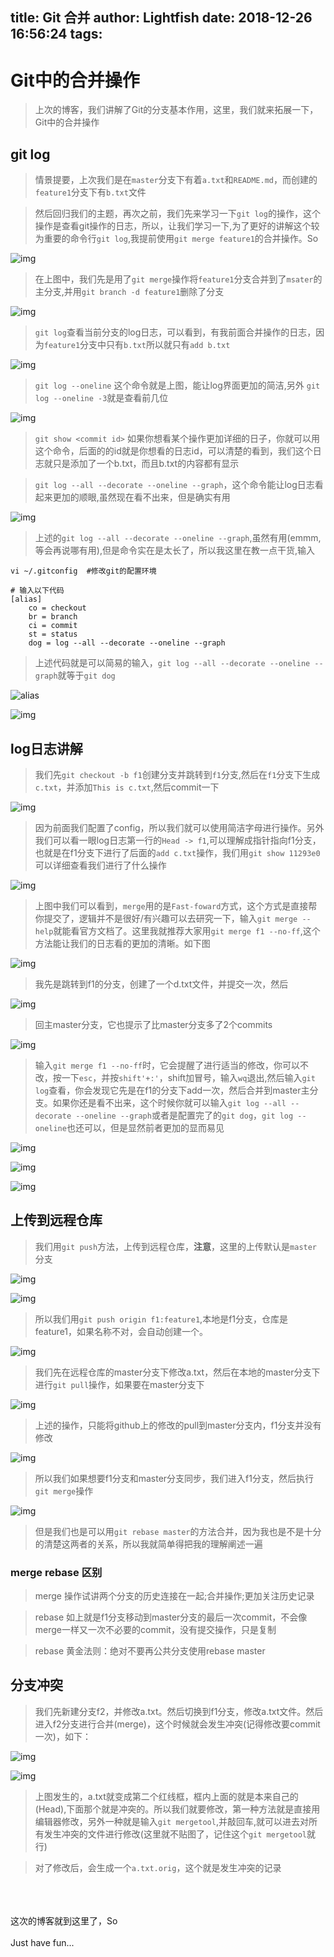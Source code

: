 title: Git 合并
author: Lightfish
date: 2018-12-26 16:56:24
tags:
---
# Git中的合并操作

>上次的博客，我们讲解了Git的分支基本作用，这里，我们就来拓展一下，Git中的合并操作

<!--more-->

## git log

>情景提要，上次我们是在`master`分支下有着`a.txt`和`README.md`，而创建的`feature1`分支下有`b.txt`文件

>然后回归我们的主题，再次之前，我们先来学习一下`git log`的操作，这个操作是查看git操作的日志，所以，让我们学习一下,为了更好的讲解这个较为重要的命令行`git log`,我提前使用`git merge feature1`的合并操作。So

![img](https://ws1.sinaimg.cn/large/006bO2RVly1fywwhmc3q0j30fx04paas.jpg)

>在上图中，我们先是用了`git merge`操作将`feature1`分支合并到了`msater`的主分支,并用`git branch -d feature1`删除了分支

![img](https://ws1.sinaimg.cn/large/006bO2RVly1fywwhmhbejj30fx060q41.jpg)

>`git log`查看当前分支的log日志，可以看到，有我前面合并操作的日志，因为`feature1`分支中只有`b.txt`所以就只有`add b.txt`

![img](https://ws1.sinaimg.cn/large/006bO2RVly1fywwhmjhx9j30eq02bmxf.jpg)

>`git log --oneline` 这个命令就是上图，能让log界面更加的简洁,另外 `git log --oneline -3`就是查看前几位

![img](https://ws1.sinaimg.cn/large/006bO2RVly1fywwirwc68j30gg0dzq57.jpg)

>`git show <commit id>` 如果你想看某个操作更加详细的日子，你就可以用这个命令，后面的的id就是你想看的日志id，可以清楚的看到，我们这个日志就只是添加了一个b.txt，而且b.txt的内容都有显示

>`git log --all --decorate --oneline --graph`，这个命令能让log日志看起来更加的顺眼,虽然现在看不出来，但是确实有用

![img](https://ws1.sinaimg.cn/large/006bO2RVly1fywwiryv6aj30es02874n.jpg)

>上述的`git log --all --decorate --oneline --graph`,虽然有用(emmm,等会再说哪有用),但是命令实在是太长了，所以我这里在教一点干货,输入

```
vi ~/.gitconfig  #修改git的配置环境

# 输入以下代码
[alias]
	co = checkout
	br = branch
	ci = commit
	st = status
	dog = log --all --decorate --oneline --graph
```

>上述代码就是可以简易的输入，`git log --all --decorate --oneline --graph`就等于`git dog`

![alias](https://ws1.sinaimg.cn/large/006bO2RVly1fywwis1vtyj30gk0c03zd.jpg)

![img](https://ws1.sinaimg.cn/large/006bO2RVly1fywwjs4owtj30fi05i0tv.jpg)

## log日志讲解

>我们先`git checkout -b f1`创建分支并跳转到`f1`分支,然后在`f1`分支下生成`c.txt`，并添加`This is c.txt`,然后commit一下

![img](https://ws1.sinaimg.cn/large/006bO2RVly1fywwjs8g63j30gi0dcju5.jpg)

>因为前面我们配置了config，所以我们就可以使用简洁字母进行操作。另外我们可以看一眼log日志第一行的`Head -> f1`,可以理解成指针指向f1分支，也就是在f1分支下进行了后面的`add c.txt`操作，我们用`git show 11293e0`可以详细查看我们进行了什么操作

![img](https://ws1.sinaimg.cn/large/006bO2RVly1fywwjscechj30g208udhf.jpg)

>上图中我们可以看到，`merge`用的是`Fast-foward`方式，这个方式是直接帮你提交了，逻辑并不是很好/有兴趣可以去研究一下，输入`git merge --help`就能看官方文档了。这里我就推荐大家用`git merge f1 --no-ff`,这个方法能让我们的日志看的更加的清晰。如下图

![img](https://ws1.sinaimg.cn/large/006bO2RVly1fywwkt5wlwj30fg05njsb.jpg)

>我先是跳转到f1的分支，创建了一个d.txt文件，并提交一次，然后<br>

![img](https://ws1.sinaimg.cn/large/006bO2RVly1fywwkt9vn3j30ey084ta8.jpg)

>回主master分支，它也提示了比master分支多了2个commits

![img](https://ws1.sinaimg.cn/large/006bO2RVly1fywwktcjdyj30fw02fgly.jpg)

>输入`git merge f1 --no-ff`时，它会提醒了进行适当的修改，你可以不改，按一下`esc`，并按`shift'+:'`，shift加冒号，输入`wq`退出,然后输入`git log`查看，你会发现它先是在f1的分支下add一次，然后合并到master主分支。如果你还是看不出来，这个时候你就可以输入`git log --all --decorate --oneline --graph`或者是配置完了的`git dog`，`git log --oneline`也还可以，但是显然前者更加的显而易见

![img](https://ws1.sinaimg.cn/large/006bO2RVly1fywwlk510kj30gd0bc76s.jpg)

![img](https://ws1.sinaimg.cn/large/006bO2RVly1fywwlk934gj30fk045dgd.jpg)

![img](https://ws1.sinaimg.cn/large/006bO2RVly1fywwlkd3ntj30fr039q3g.jpg)

## 上传到远程仓库

>我们用`git push`方法，上传到远程仓库，**注意**，这里的上传默认是`master`分支

![img](https://ws1.sinaimg.cn/large/006bO2RVly1fywwqu14kuj31260byn16.jpg)

![img](https://ws1.sinaimg.cn/large/006bO2RVly1fywwqu4xxsj30wm0dyjt4.jpg)

>所以我们用`git push origin f1:feature1`,本地是f1分支，仓库是feature1，如果名称不对，会自动创建一个。

![img](https://ws1.sinaimg.cn/large/006bO2RVly1fywwqu96u1j30ej02lq3b.jpg)

>我们先在远程仓库的master分支下修改a.txt，然后在本地的master分支下进行`git pull`操作，如果要在master分支下

![img](https://ws1.sinaimg.cn/large/006bO2RVly1fywwrwl5tqj30tz08yab6.jpg)

>上述的操作，只能将github上的修改的pull到master分支内，f1分支并没有修改

![img](https://ws1.sinaimg.cn/large/006bO2RVly1fywwrwoe08j30gj0a375y.jpg)

>所以我们如果想要f1分支和master分支同步，我们进入f1分支，然后执行`git merge`操作

![img](https://ws1.sinaimg.cn/large/006bO2RVly1fywwrwr8e6j30g607jgmx.jpg)

>但是我们也是可以用`git rebase master`的方法合并，因为我也是不是十分的清楚这两者的关系，所以我就简单得把我的理解阐述一遍

### merge rebase 区别

>merge 操作试讲两个分支的历史连接在一起;合并操作;更加关注历史记录

>rebase 如上就是f1分支移动到master分支的最后一次commit，不会像merge一样又一次不必要的commit，没有提交操作，只是复制

>rebase 黄金法则：绝对不要再公共分支使用rebase master

## 分支冲突

>我们先新建分支f2，并修改a.txt。然后切换到f1分支，修改a.txt文件。然后进入f2分支进行合并(merge)，这个时候就会发生冲突(记得修改要commit一次)，如下：

![img](https://ws1.sinaimg.cn/large/006bO2RVly1fywwt6vy9uj30gi0e3go9.jpg)

![img](https://ws1.sinaimg.cn/large/006bO2RVly1fywwt6ylkwj30g407hmyc.jpg)

>上图发生的，a.txt就变成第二个红线框，框内上面的就是本来自己的(Head),下面那个就是冲突的。所以我们就要修改，第一种方法就是直接用编辑器修改，另外一种就是输入`git mergetool`,并敲回车,就可以进去对所有发生冲突的文件进行修改(这里就不贴图了，记住这个`git mergetool`就行)

>对了修改后，会生成一个`a.txt.orig`，这个就是发生冲突的记录

<br><br><br>这次的博客就到这里了，So<br><br>Just have fun...